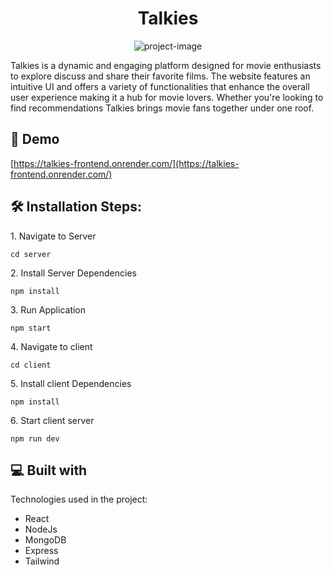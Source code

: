 <h1 align="center" id="title">Talkies</h1>

<p align="center"><img src="https://socialify.git.ci/vivekadapa/talkies/image?font=Source%20Code%20Pro&amp;language=1&amp;name=1&amp;owner=1&amp;pattern=Solid&amp;theme=Auto" alt="project-image"></p>

<p id="description">Talkies is a dynamic and engaging platform designed for movie enthusiasts to explore discuss and share their favorite films. The website features an intuitive UI and offers a variety of functionalities that enhance the overall user experience making it a hub for movie lovers. Whether you're looking to find recommendations Talkies brings movie fans together under one roof.</p>

<h2>🚀 Demo</h2>

[https://talkies-frontend.onrender.com/](https://talkies-frontend.onrender.com/)

<h2>🛠️ Installation Steps:</h2>

<p>1. Navigate to Server</p>

```
cd server
```

<p>2. Install Server Dependencies</p>

```
npm install
```

<p>3. Run Application</p>

```
npm start
```

<p>4. Navigate to client</p>

```
cd client
```

<p>5. Install client Dependencies</p>

```
npm install
```

<p>6. Start client server</p>

```
npm run dev
```

  
  
<h2>💻 Built with</h2>

Technologies used in the project:

*   React
*   NodeJs
*   MongoDB
*   Express
*   Tailwind
